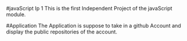 #javaScript Ip 1
This is the first Independent Project of the javaScript module.

#Application
The Application is suppose to take in a github Account and display the public repositories of the account. 
